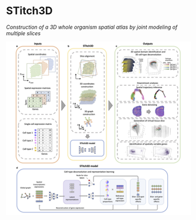 # STitch3D

*Construction of a 3D whole organism spatial atlas by joint modeling of multiple slices*

![STitch3D\_pipeline](Overview.jpg)
